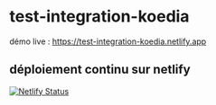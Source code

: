 # test-integration-koedia

démo live : https://test-integration-koedia.netlify.app

## déploiement continu sur netlify
[![Netlify Status](https://api.netlify.com/api/v1/badges/5877439e-8d06-4d38-a728-1d7cd20f95f1/deploy-status)](https://app.netlify.com/sites/test-integration-koedia/deploys)
